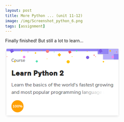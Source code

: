 ```yaml
---
layout: post
title: More Python ... (unit 11-12)
image: /img/Screenshot_python_6.png
tags: [assignment]
---
```


Finally finished! But still a lot to learn...

![Learn Python](/img/Screenshot_python_6.png "screenshot")


